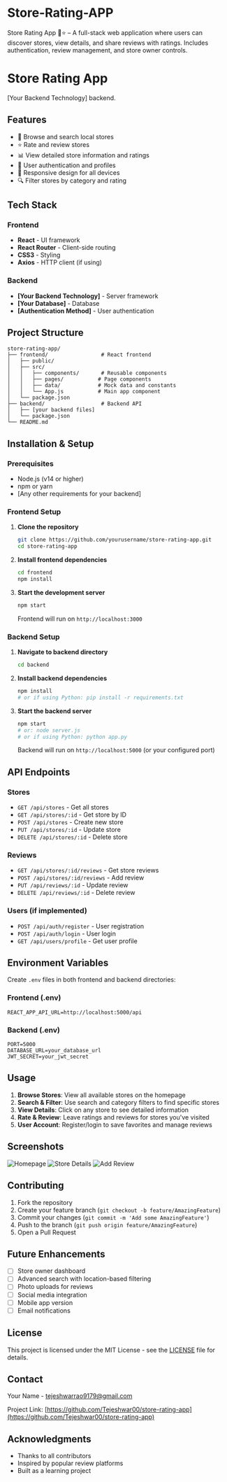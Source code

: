 # Store-Rating-APP
Store Rating App 🏬⭐ – A full-stack web application where users can discover stores, view details, and share reviews with ratings. Includes authentication, review management, and store owner controls.
# Store Rating App

 [Your Backend Technology] backend.

## Features

- 🏪 Browse and search local stores
- ⭐ Rate and review stores
- 📊 View detailed store information and ratings
- 👥 User authentication and profiles
- 📱 Responsive design for all devices
- 🔍 Filter stores by category and rating

## Tech Stack

### Frontend
- **React** - UI framework
- **React Router** - Client-side routing
- **CSS3** - Styling
- **Axios** - HTTP client (if using)

### Backend
- **[Your Backend Technology]** - Server framework
- **[Your Database]** - Database
- **[Authentication Method]** - User authentication

## Project Structure

```
store-rating-app/
├── frontend/                 # React frontend
│   ├── public/
│   ├── src/
│   │   ├── components/       # Reusable components
│   │   ├── pages/           # Page components
│   │   ├── data/            # Mock data and constants
│   │   └── App.js           # Main app component
│   └── package.json
├── backend/                  # Backend API
│   ├── [your backend files]
│   └── package.json
└── README.md
```

## Installation & Setup

### Prerequisites
- Node.js (v14 or higher)
- npm or yarn
- [Any other requirements for your backend]

### Frontend Setup

1. **Clone the repository**
   ```bash
   git clone https://github.com/yourusername/store-rating-app.git
   cd store-rating-app
   ```

2. **Install frontend dependencies**
   ```bash
   cd frontend
   npm install
   ```

3. **Start the development server**
   ```bash
   npm start
   ```
   Frontend will run on `http://localhost:3000`

### Backend Setup

1. **Navigate to backend directory**
   ```bash
   cd backend
   ```

2. **Install backend dependencies**
   ```bash
   npm install
   # or if using Python: pip install -r requirements.txt
   ```

3. **Start the backend server**
   ```bash
   npm start
   # or: node server.js
   # or if using Python: python app.py
   ```
   Backend will run on `http://localhost:5000` (or your configured port)

## API Endpoints

### Stores
- `GET /api/stores` - Get all stores
- `GET /api/stores/:id` - Get store by ID
- `POST /api/stores` - Create new store
- `PUT /api/stores/:id` - Update store
- `DELETE /api/stores/:id` - Delete store

### Reviews
- `GET /api/stores/:id/reviews` - Get store reviews
- `POST /api/stores/:id/reviews` - Add review
- `PUT /api/reviews/:id` - Update review
- `DELETE /api/reviews/:id` - Delete review

### Users (if implemented)
- `POST /api/auth/register` - User registration
- `POST /api/auth/login` - User login
- `GET /api/users/profile` - Get user profile

## Environment Variables

Create `.env` files in both frontend and backend directories:

### Frontend (.env)
```
REACT_APP_API_URL=http://localhost:5000/api
```

### Backend (.env)
```
PORT=5000
DATABASE_URL=your_database_url
JWT_SECRET=your_jwt_secret
```

## Usage

1. **Browse Stores**: View all available stores on the homepage
2. **Search & Filter**: Use search and category filters to find specific stores
3. **View Details**: Click on any store to see detailed information
4. **Rate & Review**: Leave ratings and reviews for stores you've visited
5. **User Account**: Register/login to save favorites and manage reviews

## Screenshots

![Homepage](screenshots/homepage.png)
![Store Details](screenshots/store-details.png)
![Add Review](screenshots/add-review.png)

## Contributing

1. Fork the repository
2. Create your feature branch (`git checkout -b feature/AmazingFeature`)
3. Commit your changes (`git commit -m 'Add some AmazingFeature'`)
4. Push to the branch (`git push origin feature/AmazingFeature`)
5. Open a Pull Request

## Future Enhancements

- [ ] Store owner dashboard
- [ ] Advanced search with location-based filtering
- [ ] Photo uploads for reviews
- [ ] Social media integration
- [ ] Mobile app version
- [ ] Email notifications

## License

This project is licensed under the MIT License - see the [LICENSE](LICENSE) file for details.

## Contact

Your Name - tejeshwarrao9179@gmail.com

Project Link: [https://github.com/Tejeshwar00/store-rating-app](https://github.com/Tejeshwar00/store-rating-app)

## Acknowledgments

- Thanks to all contributors
- Inspired by popular review platforms
- Built as a learning project
